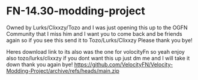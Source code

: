 # FN-14.30-modding-project
Owned by Lurks/Clixxzy/Tozo and I was just opening this up to the OGFN Community that I miss him and I want you to come back and be friends again so if you see this send it to Tozo/Lurks/Clixxzy Please thank you bye!

Heres download link to its also was the one for volocityFn so yeah enjoy also tozo/lurks/clixxzy if you dont want this up just dm me and I will take it down thank you again bye!
https://github.com/VelocityFN/Velocity-Modding-Project/archive/refs/heads/main.zip
